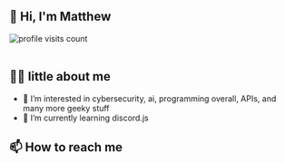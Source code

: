  ## 👋 Hi, I'm Matthew
 <img src="https://komarev.com/ghpvc/?username=mattBrighto" alt="profile visits count" /><br/><br/>

## 👨‍💻 little about me

- 👀 I’m interested in cybersecurity, ai, programming overall, APIs, and many more geeky stuff
- 🌱 I’m currently learning discord.js

## 📫 How to reach me
<!-- [<img align="center" alt="Discord" src="https://img.shields.io/badge/-mattBrigth%234032-blue?style=for-the-badge&logo=discord"/>][discord] -->

<!-- ## ⚙️ My skills -->
<!-- [<img align="center" alt="HTML" src="https://img.shields.io/badge/html%20-%23E34F26.svg?&style=for-the-badge&logo=html5&logoColor=white"/>][html] -->
<!-- [<img align="center" alt="CSS" src="https://img.shields.io/badge/css%20-%231572B6.svg?&style=for-the-badge&logo=css3&logoColor=white"/>][css] -->
<!-- [<img align="center" alt="JavaScript" src="https://img.shields.io/badge/javascript%20-%23323330.svg?&style=for-the-badge&logo=javascript&logoColor=%23F7DF1E&color=3d3919"/>][js] -->
<!-- [<img align="center" alt="Java" src="https://img.shields.io/badge/java%20-%23323330.svg?&style=for-the-badge&logo=java&logoColor=%23F7DF1E&color=094269"/>][java] -->
<!-- [<img align="center" alt="NodeJS" src="https://img.shields.io/badge/node.js%20-%231572B6.svg?&style=for-the-badge&logo=node.js&logoColor=white&color=68a063"/>][nodejs] -->

<!-- [discord]: https://discord.gg/SsyvRgnv2D -->
<!-- [html]: https://www.w3schools.com/html/ -->
<!-- [css]: https://www.w3schools.com/css/ -->
<!-- [js]: https://www.w3schools.com/js/ -->
<!-- [java]: https://www.java.com/pl/ -->
<!-- [nodejs]: https://nodejs.org/en/ -->
